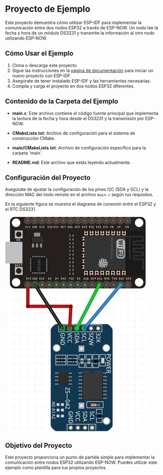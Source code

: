 # Proyecto de Ejemplo

Este proyecto demuestra cómo utilizar ESP-IDF para implementar la comunicación entre dos nodos ESP32 a través de ESP-NOW. Un nodo lee la fecha y hora de un módulo DS3231 y transmite la información al otro nodo utilizando ESP-NOW.

## Cómo Usar el Ejemplo

1. Clona o descarga este proyecto.
2. Sigue las instrucciones en la [página de documentación](https://docs.espressif.com/projects/esp-idf/en/latest/api-guides/build-system.html#start-a-new-project) para iniciar un nuevo proyecto con ESP-IDF.
3. Asegúrate de tener instalado ESP-IDF y las herramientas necesarias.
4. Compila y carga el proyecto en dos nodos ESP32 diferentes.

## Contenido de la Carpeta del Ejemplo

- **main.c**: Este archivo contiene el código fuente principal que implementa la lectura de la fecha y hora desde el DS3231 y la transmisión por ESP-NOW.

- **CMakeLists.txt**: Archivo de configuración para el sistema de construcción CMake.

- **main/CMakeLists.txt**: Archivo de configuración específico para la carpeta 'main'.

- **README.md**: Este archivo que estás leyendo actualmente.

## Configuración del Proyecto

Asegúrate de ajustar la configuración de los pines I2C (SDA y SCL) y la dirección MAC del nodo remoto en el archivo `main.c` según tus requisitos.

En la siguiente figura se muestra el diagrama de conexión entre el ESP32 y el RTC DS3231.

![Diagrama de conexión entre ESP32 y DS3231](ESP32-with-DS3231-RTC-Module-schematic-diagram.jpg)

## Objetivo del Proyecto

Este proyecto proporciona un punto de partida simple para implementar la comunicación entre nodos ESP32 utilizando ESP-NOW. Puedes utilizar este ejemplo como plantilla para tus propios proyectos.

